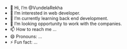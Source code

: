 - 👋 Hi, I’m @VundelaRekha
- 👀 I’m interested in web developer.
- 🌱 I’m currently learning back end development.
- 💞️ I’m looking opportunity to work with the companies.
- 📫 How to reach me ...
- 😄 Pronouns: ...
- ⚡ Fun fact: ...

<!---
VundelaRekha/VundelaRekha is a ✨ special ✨ repository because its `README.md` (this file) appears on your GitHub profile.
You can click the Preview link to take a look at your changes.
--->
